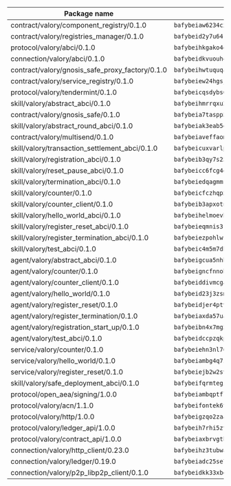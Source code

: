 | Package name                                                  | Package hash                                                  |
| ------------------------------------------------------------- | ------------------------------------------------------------- |
| contract/valory/component_registry/0.1.0                      | `bafybeiaw6234cx3imrxyvuxdm3cpsdwqam4lqtadx24lcis4zws6ndmxwy` |
| contract/valory/registries_manager/0.1.0                      | `bafybeid2y7u64r463srd4fuukc2cxgqe5ljfd67axtrg2vlygbmrvd6s7q` |
| protocol/valory/abci/0.1.0                                    | `bafybeihkgako44fzgurcv4hgbems4ptdtosae4lopnnr75eczb6kx3x2lm` |
| connection/valory/abci/0.1.0                                  | `bafybeidkvuouh4e6hknd5g77qnpfoepmcb32idjuwq375mpsqpbjtaeo6e` |
| contract/valory/gnosis_safe_proxy_factory/0.1.0               | `bafybeihwtuquqaimamkv26ucnyis4hc6lya34xwsx5n7hiksssnwfkekie` |
| contract/valory/service_registry/0.1.0                        | `bafybeiew24hgsjdasaqiikhulfa2rxgnh7pzpv2zzfwnsyfzbnrcj6dvjm` |
| protocol/valory/tendermint/0.1.0                              | `bafybeicqsdybs6u667ykyujuqmxjxalngutvponpatz4prdt4sf5ckkxw4` |
| skill/valory/abstract_abci/0.1.0                              | `bafybeihmrrqxu23vyufc6n4uf7pdwskeqx62kvrcddrkj3pvemik5mwuxm` |
| contract/valory/gnosis_safe/0.1.0                             | `bafybeia7taspp5boe5235fdv5ejdix7fdhyy4kwp26qx2ng2oo3k7kk7iy` |
| skill/valory/abstract_round_abci/0.1.0                        | `bafybeiak3eab5exymhxucs6rffpfa2gdnq7ai7z5gctwzwq4nomkfnma6u` |
| contract/valory/multisend/0.1.0                               | `bafybeiaveffaomsnmsc5hx62o77u7ilma6eipox7m5lrwa56737ektva3i` |
| skill/valory/transaction_settlement_abci/0.1.0                | `bafybeicuxvarlpwpyvruwpjtmcfoyhjlp6j2l23qqu4d2wlvmj2xjpw73i` |
| skill/valory/registration_abci/0.1.0                          | `bafybeib3qy7s25mzbkwg6icosax4exod2osugt6kf2pev6j56bjsc2csya` |
| skill/valory/reset_pause_abci/0.1.0                           | `bafybeicc6fcg4qyzw5bfy2oqyt3v5ymvgidjukxafpoov6gm6fju4nj7tm` |
| skill/valory/termination_abci/0.1.0                           | `bafybeiedqagmmf5hl7q3564p74vfp7cyxfunlgrhe2672xueecs4tjeucm` |
| skill/valory/counter/0.1.0                                    | `bafybeicfczhqpxhaicxksnkozbti24nvflis7losmmowrlmjaus42gkp5u` |
| skill/valory/counter_client/0.1.0                             | `bafybeib3apxotnry7gt6a5q2cesdobjlcb5bjqjuzwnp4f5naozbiyxvja` |
| skill/valory/hello_world_abci/0.1.0                           | `bafybeihelmoevhqyt4pqh53kbyxogimizfn3amnebzk3hsm4z4brzaluue` |
| skill/valory/register_reset_abci/0.1.0                        | `bafybeieqmnis3k4a75wh54xjtvio27vtstfhlnqz7323bbuxcz5shln2ui` |
| skill/valory/register_termination_abci/0.1.0                  | `bafybeiezpohlwsnzdpjl6dhyfa3tzizzpga5tl4eoi62vgn5hwxz5astma` |
| skill/valory/test_abci/0.1.0                                  | `bafybeic4m5m7dbypvjyil6k7urxkirogivdrflzsph4icwu2e6l5iwcybm` |
| agent/valory/abstract_abci/0.1.0                              | `bafybeigcua5nhbszcwxwysfntstm2p74hljhadiqgmascc5f4664t5m5ji` |
| agent/valory/counter/0.1.0                                    | `bafybeigncfnnob52kdqwkyhg2dpu5o2zhaaezd7k6squgdpf747v6tipp4` |
| agent/valory/counter_client/0.1.0                             | `bafybeiddivmcgauqdsbiedeenckltzyaukmyi3e4ccxp4cssqlqyadffwe` |
| agent/valory/hello_world/0.1.0                                | `bafybeid23j3zsmu5hlxmm7mxznyyecjdlcervaxh7av764htughs3i4msq` |
| agent/valory/register_reset/0.1.0                             | `bafybeidjer4ptvp35m64fpcosqkbylxjfmwzep6sypl2ebzk5g42v5v4xq` |
| agent/valory/register_termination/0.1.0                       | `bafybeiaxda57uapvdf747buacpgpq2mxzdkdqdzwi5yvgw7hogr3rnykie` |
| agent/valory/registration_start_up/0.1.0                      | `bafybeibn4x7mg5qtb3fieuhow2wq62j3svydsoejcrospctxel45yxwvxy` |
| agent/valory/test_abci/0.1.0                                  | `bafybeidccpzqkpwfjhbvisco6zkw2doqbrspm6mfand2vcqeebp4bnshai` |
| service/valory/counter/0.1.0                                  | `bafybeiehn3nl76fzs5obfzolejuladxdhidr7vznuoedo7kzxhgzflstj4` |
| service/valory/hello_world/0.1.0                              | `bafybeiambg4q7zl7kuznsrugzshv7u2r5gldo2owvtkt23qlqu7g4cpnni` |
| service/valory/register_reset/0.1.0                           | `bafybeiejb2w2svimgh7oghpaqb7t6ltlklreii3uouh6kpikyaypsipite` |
| skill/valory/safe_deployment_abci/0.1.0                       | `bafybeifqrmtegi4y2vquuj4f4iw74um26eul3cse56cx3tf4cew2d24yii` |
| protocol/open_aea/signing/1.0.0                               | `bafybeiambqptflge33eemdhis2whik67hjplfnqwieoa6wblzlaf7vuo44` |
| protocol/valory/acn/1.1.0                                     | `bafybeifontek6tvaecatoauiule3j3id6xoktpjubvuqi3h2jkzqg7zh7a` |
| protocol/valory/http/1.0.0                                    | `bafybeigzqo2zaakcjtzzsm6dh4x73v72xg6ctk6muyp5uq5ueb7y34fbxy` |
| protocol/valory/ledger_api/1.0.0                              | `bafybeih7rhi5zvfvwakx5ifgxsz2cfipeecsh7bm3gnudjxtvhrygpcftq` |
| protocol/valory/contract_api/1.0.0                            | `bafybeiaxbrvgtbdrh4lslskuxyp4awyr4whcx3nqq5yrr6vimzsxg5dy64` |
| connection/valory/http_client/0.23.0                          | `bafybeihz3tubwado7j3wlivndzzuj3c6fdsp4ra5r3nqixn3ufawzo3wii` |
| connection/valory/ledger/0.19.0                               | `bafybeiadc25se7dgnn4mufztwpzdono4xsfs45qknzdqyi3gckn6ccuv44` |
| connection/valory/p2p_libp2p_client/0.1.0                     | `bafybeidkk33xbga54szmitk6uwsi3ef56hbbdbuasltqtiyki34hgfpnxa` |
